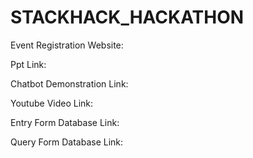# STACKHACK_HACKATHON
Event Registration
Website: 

Ppt Link:

Chatbot Demonstration Link:

Youtube Video Link:

Entry Form Database Link:

Query Form Database Link:
